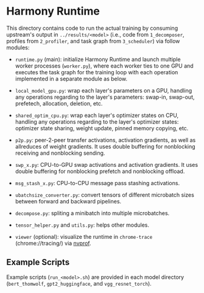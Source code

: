 # Harmony Runtime

This directory contains code to run the actual training by consuming upstream's output in `../results/<model>` (i.e., code from `1_decomposer`, profiles from `2_profiler`, and task graph from `3_scheduler`) via follow modules: 

- `runtime.py` (main): initialize Harmony Runtime and launch multiple worker processes (`worker.py`), where each worker ties to one GPU and executes the task graph for the training loop with each operation implemented in a separate module as below.

- `local_model_gpu.py`: wrap each layer's parameters on a GPU, handling any operations regarding to the layer's parameters: swap-in, swap-out, prefetech, allocation, deletion, etc.

- `shared_optim_cpu.py`: wrap each layer's optimizer states on CPU, handling any operations regarding to the layer's optimizer states: optimizer state sharing, weight update, pinned memory copying, etc.
  
- `p2p.py`: peer-2-peer transfer activations, activation gradients, as well as allreduces of weight gradients. It uses double buffering for nonblocking receiving and nonblocking sending. 

- `swp_x.py`: CPU-to-GPU swap activations and activation gradients. It uses double buffering for nonblocking prefetch and nonblocking offload. 
   
- `msg_stash_x.py`: CPU-to-CPU message pass stashing activations. 

- `ubatchsize_converter.py`: convert tensors of different microbatch sizes between forward and backward pipelines. 
  
- `decompose.py`: spliting a minibatch into multiple microbatches.
  
- `tensor_helper.py` and `utils.py`: helps other modules.

- `viewer` (optional): visualize the runtime in `chrome-trace` (chrome://tracing/) via [nvprof](https://docs.nvidia.com/cuda/profiler-users-guide/index.html#nvprof-overview).

## Example Scripts

Example scripts (`run_<model>.sh`) are provided in each model directory (`bert_thomwolf`, `gpt2_huggingface`, and `vgg_resnet_torch`). 